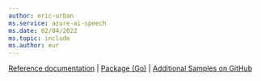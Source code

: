 ```yaml
---
author: eric-urban
ms.service: azure-ai-speech
ms.date: 02/04/2022
ms.topic: include
ms.author: eur
---
```


[Reference documentation](https://aka.ms/csspeech/goref) | [Package (Go)](https://pkg.go.dev/github.com/Microsoft/cognitive-services-speech-sdk-go) | [Additional Samples on GitHub](https://github.com/microsoft/cognitive-services-speech-sdk-go/tree/master/samples/)
